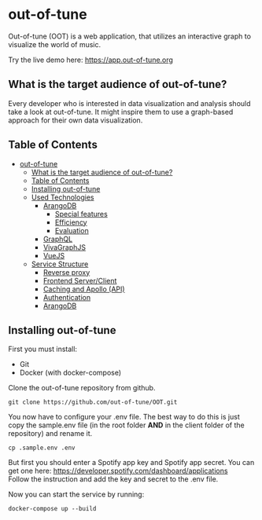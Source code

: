 # out-of-tune

Out-of-tune (OOT) is a web application, that utilizes an interactive graph to visualize the world of music.

Try the live demo here: https://app.out-of-tune.org

## What is the target audience of out-of-tune?

Every developer who is interested in data visualization and analysis should take a look at out-of-tune.
It might inspire them to use a graph-based approach for their own data visualization.

## Table of Contents

- [out-of-tune](#out-of-tune)
  - [What is the target audience of out-of-tune?](#what-is-the-target-audience-of-out-of-tune)
  - [Table of Contents](#table-of-contents)
  - [Installing out-of-tune](#installing-out-of-tune)
  - [Used Technologies](#used-technologies)
    - [ArangoDB](#arangodb)
      - [Special features](#special-features)
      - [Efficiency](#efficiency)
      - [Evaluation](#evaluation)
    - [GraphQL](#graphql)
    - [VivaGraphJS](#vivagraphjs)
    - [VueJS](#vuejs)
  - [Service Structure](#service-structure)
    - [Reverse proxy](#reverse-proxy)
    - [Frontend Server/Client](#frontend-serverclient)
    - [Caching and Apollo (API)](#caching-and-apollo-api)
    - [Authentication](#authentication)
    - [ArangoDB](#arangodb-1)

## Installing out-of-tune

First you must install:

- Git
- Docker (with docker-compose)

Clone the out-of-tune repository from github.

```
git clone https://github.com/out-of-tune/OOT.git
```

You now have to configure your .env file. The best way to do this is just copy the sample.env file (in the root folder <b>AND</b> in the client folder of the repository) and rename it.

```
cp .sample.env .env
```

But first you should enter a Spotify app key and Spotify app secret. You can get one here: https://developer.spotify.com/dashboard/applications  
Follow the instruction and add the key and secret to the .env file.

Now you can start the service by running:

```
docker-compose up --build
```
